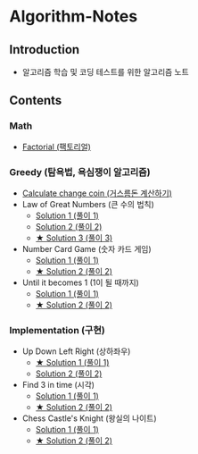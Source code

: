# Algorithm-Notes

## Introduction

* 알고리즘 학습 및 코딩 테스트를 위한 알고리즘 노트

## Contents

### Math

* [Factorial (팩토리얼)](https://github.com/taek0622/Algorithm-Notes/blob/main/Python/Math/factorial.py)

### Greedy (탐욕법, 욕심쟁이 알고리즘)

* [Calculate change coin (거스름돈 계산하기)](https://github.com/taek0622/Algorithm-Notes/blob/main/Python/Greedy/calculate-change-coin-example.py)
* Law of Great Numbers (큰 수의 법칙)
  * [Solution 1 (풀이 1)](https://github.com/taek0622/Algorithm-Notes/blob/main/Python/Greedy/law-of-great-numbers-example1.py)
  * [Solution 2 (풀이 2)](https://github.com/taek0622/Algorithm-Notes/blob/main/Python/Greedy/law-of-great-numbers-example2.py)
  * [★ Solution 3 (풀이 3)](https://github.com/taek0622/Algorithm-Notes/blob/main/Python/Greedy/law-of-great-numbers-example3.py)
* Number Card Game (숫자 카드 게임)
  * [Solution 1 (풀이 1)](https://github.com/taek0622/Algorithm-Notes/blob/main/Python/Greedy/number-card-game-example1.py)
  * [★ Solution 2 (풀이 2)](https://github.com/taek0622/Algorithm-Notes/blob/main/Python/Greedy/number-card-game-example2.py)
* Until it becomes 1 (1이 될 때까지)
  * [Solution 1 (풀이 1)](https://github.com/taek0622/Algorithm-Notes/blob/main/Python/Greedy/until-it-becomes-one-example1.py)
  * [★ Solution 2 (풀이 2)](https://github.com/taek0622/Algorithm-Notes/blob/main/Python/Greedy/until-it-becomes-one-example2.py)

### Implementation (구현)

* Up Down Left Right (상하좌우)
  * [★ Solution 1 (풀이 1)](https://github.com/taek0622/Algorithm-Notes/blob/main/Python/Implementation/left-right-up-down-example1.py)
  * [Solution 2 (풀이 2)](https://github.com/taek0622/Algorithm-Notes/blob/main/Python/Implementation/left-right-up-down-example2.py)
* Find 3 in time (시각)
  * [Solution 1 (풀이 1)](https://github.com/taek0622/Algorithm-Notes/blob/main/Python/Implementation/find-three-in-time1.py)
  * [★ Solution 2 (풀이 2)](https://github.com/taek0622/Algorithm-Notes/blob/main/Python/Implementation/find-three-in-time2.py)
* Chess Castle's Knight (왕실의 나이트)
  * [Solution 1 (풀이 1)](https://github.com/taek0622/Algorithm-Notes/blob/main/Python/Implementation/chess-castle-knight-example1.py)
  * [★ Solution 2 (풀이 2)](https://github.com/taek0622/Algorithm-Notes/blob/main/Python/Implementation/chess-castle-knight-example2.py)
